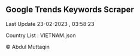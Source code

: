 

## Google Trends Keywords Scraper 
 
Last Update 23-02-2023 , 03:58:23

Country List :
VIETNAM.json



© Abdul Muttaqin 
